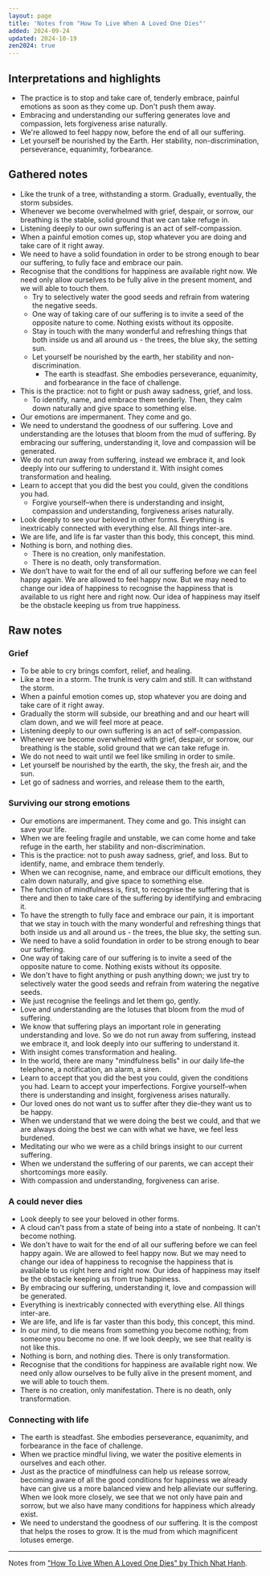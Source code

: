 ```yaml
---
layout: page
title: 'Notes from "How To Live When A Loved One Dies"'
added: 2024-09-24
updated: 2024-10-19
zen2024: true
---
```


## Interpretations and highlights

- The practice is to stop and take care of, tenderly embrace, painful emotions as soon as they come up. Don't push them away.
- Embracing and understanding our suffering generates love and compassion, lets forgiveness arise naturally.
- We're allowed to feel happy now, before the end of all our suffering.
- Let yourself be nourished by the Earth. Her stability, non-discrimination, perseverance, equanimity, forbearance.

## Gathered notes

- Like the trunk of a tree, withstanding a storm. Gradually, eventually, the storm subsides.
- Whenever we become overwhelmed with grief, despair, or sorrow, our breathing is the stable, solid ground that we can take refuge in.
- Listening deeply to our own suffering is an act of self-compassion.
- When a painful emotion comes up, stop whatever you are doing and take care of it right away.
- We need to have a solid foundation in order to be strong enough to bear our suffering, to fully face and embrace our pain.
- Recognise that the conditions for happiness are available right now. We need only allow ourselves to be fully alive in the present moment, and we will able to touch them.
    - Try to selectively water the good seeds and refrain from watering the negative seeds.
    - One way of taking care of our suffering is to invite a seed of the opposite nature to come. Nothing exists without its opposite.
    - Stay in touch with the many wonderful and refreshing things that both inside us and all around us - the trees, the blue sky, the setting sun.
    - Let yourself be nourished by the earth, her stability and non-discrimination.
        - The earth is steadfast. She embodies perseverance, equanimity, and forbearance in the face of challenge.
- This is the practice: not to fight or push away sadness, grief, and loss.
    - To identify, name, and embrace them tenderly. Then, they calm down naturally and give space to something else.
- Our emotions are impermanent. They come and go.
- We need to understand the goodness of our suffering. Love and understanding are the lotuses that bloom from the mud of suffering. By embracing our suffering, understanding it, love and compassion will be generated.
- We do not run away from suffering, instead we embrace it, and look deeply into our suffering to understand it. With insight comes transformation and healing.
- Learn to accept that you did the best you could, given the conditions you had.
    - Forgive yourself–when there is understanding and insight, compassion and understanding, forgiveness arises naturally.
- Look deeply to see your beloved in other forms. Everything is inextricably connected with everything else. All things inter-are.
- We are life, and life is far vaster than this body, this concept, this mind.
- Nothing is born, and nothing dies. 
    - There is no creation, only manifestation.
    - There is no death, only transformation.
- We don’t have to wait for the end of all our suffering before we can feel happy again. We are allowed to feel happy now. But we may need to change our idea of happiness to recognise the happiness that is available to us right here and right now. Our idea of happiness may itself be the obstacle keeping us from true happiness.

## Raw notes

### Grief

- To be able to cry brings comfort, relief, and healing.
- Like a tree in a storm. The trunk is very calm and still. It can withstand the storm.
- When a painful emotion comes up, stop whatever you are doing and take care of it right away.
- Gradually the storm will subside, our breathing and and our heart will clam down, and we will feel more at peace.
- Listening deeply to our own suffering is an act of self-compassion.
- Whenever we become overwhelmed with grief, despair, or sorrow, our breathing is the stable, solid ground that we can take refuge in.
- We do not need to wait until we feel like smiling in order to smile.
- Let yourself be nourished by the earth, the sky, the fresh air, and the sun.
- Let go of sadness and worries, and release them to the earth,

### Surviving our strong emotions

- Our emotions are impermanent. They come and go. This insight can save your life.
- When we are feeling fragile and unstable, we can come home and take refuge in the earth, her stability and non-discrimination.
- This is the practice: not to push away sadness, grief, and loss. But to identify, name, and embrace them tenderly.
- When we can recognise, name, and embrace our difficult emotions, they calm down naturally, and give space to something else.
- The function of mindfulness is, first, to recognise the suffering that is there and then to take care of the suffering by identifying and embracing it.
- To have the strength to fully face and embrace our pain, it is important that we stay in touch with the many wonderful and refreshing things that both inside us and all around us - the trees, the blue sky, the setting sun.
- We need to have a solid foundation in order to be strong enough to bear our suffering.
- One way of taking care of our suffering is to invite a seed of the opposite nature to come. Nothing exists without its opposite.
- We don't have to fight anything or push anything down; we just try to selectively water the good seeds and refrain from watering the negative seeds.
- We just recognise the feelings and let them go, gently.
- Love and understanding are the lotuses that bloom from the mud of suffering.
- We know that suffering plays an important role in generating understanding and love. So we do not run away from suffering, instead we embrace it, and look deeply into our suffering to understand it.
- With insight comes transformation and healing.
- In the world, there are many "mindfulness bells" in our daily life–the telephone, a notification, an alarm, a siren.
- Learn to accept that you did the best you could, given the conditions you had. Learn to accept your imperfections. Forgive yourself–when there is understanding and insight, forgiveness arises naturally.
- Our loved ones do not want us to suffer after they die–they want us to be happy.
- When we understand that we were doing the best we could, and that we are always doing the best we can with what we have, we feel less burdened.
- Meditating our who we were as a child brings insight to our current suffering.
- When we understand the suffering of our parents, we can accept their shortcomings more easily.
- With compassion and understanding, forgiveness can arise.

### A could never dies

- Look deeply to see your beloved in other forms.
- A cloud can't pass from a state of being into a state of nonbeing. It can't become nothing.
- We don't have to wait for the end of all our suffering before we can feel happy again. We are allowed to feel happy now. But we may need to change our idea of happiness to recognise the happiness that is available to us right here and right now. Our idea of happiness may itself be the obstacle keeping us from true happiness.
- By embracing our suffering, understanding it, love and compassion will be generated.
- Everything is inextricably connected with everything else. All things inter-are.
- We are life, and life is far vaster than this body, this concept, this mind.
- In our mind, to die means from something you become nothing; from someone you become no one. If we look deeply, we see that reality is not like this.
- Nothing is born, and nothing dies. There is only transformation.
- Recognise that the conditions for happiness are available right now. We need only allow ourselves to be fully alive in the present moment, and we will able to touch them.
- There is no creation, only manifestation. There is no death, only transformation.

### Connecting with life

- The earth is steadfast. She embodies perseverance, equanimity, and forbearance in the face of challenge.
- When we practice mindful living, we water the positive elements in ourselves and each other.
- Just as the practice of mindfulness can help us release sorrow, becoming aware of all the good conditions for happiness we already have can give us a more balanced view and help alleviate our suffering. When we look more closely, we see that we not only have pain and sorrow, but we also have many conditions for happiness which already exist.
- We need to understand the goodness of our suffering. It is the compost that helps the roses to grow. It is the mud from which magnificent lotuses emerge.

---

Notes from ["How To Live When A Loved One Dies" by Thich Nhat Hanh](https://www.goodreads.com/book/show/55973216-how-to-live-when-a-loved-one-dies).